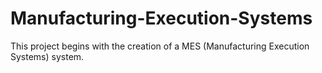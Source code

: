 # Manufacturing-Execution-Systems
This project begins with the creation of a MES (Manufacturing Execution Systems) system.
